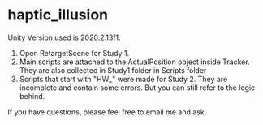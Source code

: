 # haptic_illusion
Unity Version used is 2020.2.13f1.

1. Open RetargetScene for Study 1.
2. Main scripts are attached to the ActualPosition object inside Tracker. They are also collected in Study1 folder in Scripts folder
3. Scripts that start with "HW_" were made for Study 2. They are incomplete and contain some errors. But you can still refer to the logic behind.

If you have questions, please feel free to email me and ask.

